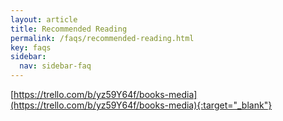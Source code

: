 ```yaml
---
layout: article
title: Recommended Reading
permalink: /faqs/recommended-reading.html
key: faqs
sidebar:
  nav: sidebar-faq
---
```


[https://trello.com/b/yz59Y64f/books-media](https://trello.com/b/yz59Y64f/books-media){:target="_blank"}
